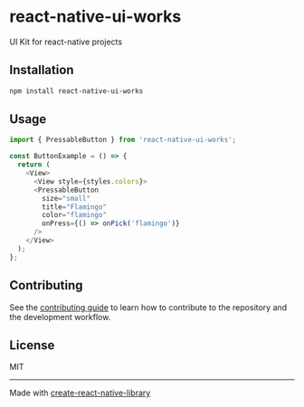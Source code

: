 # react-native-ui-works

UI Kit for react-native projects

## Installation

```sh
npm install react-native-ui-works
```

## Usage

```js
import { PressableButton } from 'react-native-ui-works';

const ButtonExample = () => {
  return (
    <View>
      <View style={styles.colors}>
      <PressableButton
        size="small"
        title="Flamingo"
        color="flamingo"
        onPress={() => onPick('flamingo')}
      />
    </View>
  );
};

```

## Contributing

See the [contributing guide](CONTRIBUTING.md) to learn how to contribute to the repository and the development workflow.

## License

MIT

---

Made with [create-react-native-library](https://github.com/callstack/react-native-builder-bob)
